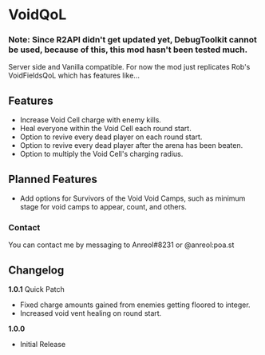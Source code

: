 # VoidQoL
### **Note:** Since R2API didn't get updated yet, DebugToolkit cannot be used, because of this, this mod hasn't been tested much.

Server side and Vanilla compatible.
For now the mod just replicates Rob's VoidFieldsQoL which has features like...

## Features
- Increase Void Cell charge with enemy kills.
- Heal everyone within the Void Cell each round start.
- Option to revive every dead player on each round start.
- Option to revive every dead player after the arena has been beaten.
- Option to multiply the Void Cell's charging radius.

## Planned Features
- Add options for Survivors of the Void Void Camps, such as minimum stage for void camps to appear, count, and others.

### Contact
You can contact me by messaging to Anreol#8231 or @anreol:poa.st

## Changelog

**1.0.1**
Quick Patch
- Fixed charge amounts gained from enemies getting floored to integer.
- Increased void vent healing on round start.

**1.0.0**
* Initial Release